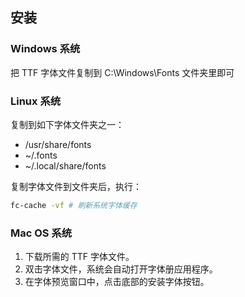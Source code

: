 ## 安装

### Windows 系统
把 TTF 字体文件复制到 C:\Windows\Fonts 文件夹里即可

### Linux 系统
复制到如下字体文件夹之一：
-  /usr/share/fonts
- ~/.fonts
- ~/.local/share/fonts

复制字体文件到文件夹后，执行：
```bash
fc-cache -vf # 刷新系统字体缓存
```

### Mac OS 系统
1. 下载所需的 TTF 字体文件。
2. 双击字体文件，系统会自动打开字体册应用程序。
3. 在字体预览窗口中，点击底部的安装字体按钮。
